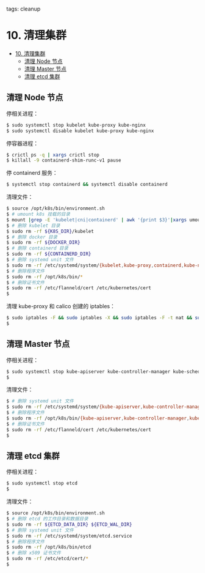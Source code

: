 tags: cleanup

# 10. 清理集群

<!-- TOC -->

- [10. 清理集群](#10-清理集群)
    - [清理 Node 节点](#清理-node-节点)
    - [清理 Master 节点](#清理-master-节点)
    - [清理 etcd 集群](#清理-etcd-集群)

<!-- /TOC -->

## 清理 Node 节点

停相关进程：

``` bash
$ sudo systemctl stop kubelet kube-proxy kube-nginx
$ sudo systemctl disable kubelet kube-proxy kube-nginx
```

停容器进程：

``` bash
$ crictl ps -q | xargs crictl stop
$ killall -9 containerd-shim-runc-v1 pause
```

停 containerd 服务：

``` bash
$ systemctl stop containerd && systemctl disable containerd
```

清理文件：

``` bash
$ source /opt/k8s/bin/environment.sh
$ # umount k8s 挂载的目录
$ mount |grep -E 'kubelet|cni|containerd' | awk '{print $3}'|xargs umount
$ # 删除 kubelet 目录
$ sudo rm -rf ${K8S_DIR}/kubelet
$ # 删除 docker 目录
$ sudo rm -rf ${DOCKER_DIR}
$ # 删除 containerd 目录
$ sudo rm -rf ${CONTAINERD_DIR}
$ # 删除 systemd unit 文件
$ sudo rm -rf /etc/systemd/system/{kubelet,kube-proxy,containerd,kube-nginx}.service
$ # 删除程序文件
$ sudo rm -rf /opt/k8s/bin/*
$ # 删除证书文件
$ sudo rm -rf /etc/flanneld/cert /etc/kubernetes/cert
$
```

清理 kube-proxy 和 calico 创建的 iptables：

``` bash
$ sudo iptables -F && sudo iptables -X && sudo iptables -F -t nat && sudo iptables -X -t nat
$
```

## 清理 Master 节点

停相关进程：

``` bash
$ sudo systemctl stop kube-apiserver kube-controller-manager kube-scheduler
$
```

清理文件：

``` bash
$ # 删除 systemd unit 文件
$ sudo rm -rf /etc/systemd/system/{kube-apiserver,kube-controller-manager,kube-scheduler}.service
$ # 删除程序文件
$ sudo rm -rf /opt/k8s/bin/{kube-apiserver,kube-controller-manager,kube-scheduler}
$ # 删除证书文件
$ sudo rm -rf /etc/flanneld/cert /etc/kubernetes/cert
$
```

## 清理 etcd 集群

停相关进程：

``` bash
$ sudo systemctl stop etcd
$
```

清理文件：

``` bash
$ source /opt/k8s/bin/environment.sh
$ # 删除 etcd 的工作目录和数据目录
$ sudo rm -rf ${ETCD_DATA_DIR} ${ETCD_WAL_DIR}
$ # 删除 systemd unit 文件
$ sudo rm -rf /etc/systemd/system/etcd.service
$ # 删除程序文件
$ sudo rm -rf /opt/k8s/bin/etcd
$ # 删除 x509 证书文件
$ sudo rm -rf /etc/etcd/cert/*
$
```